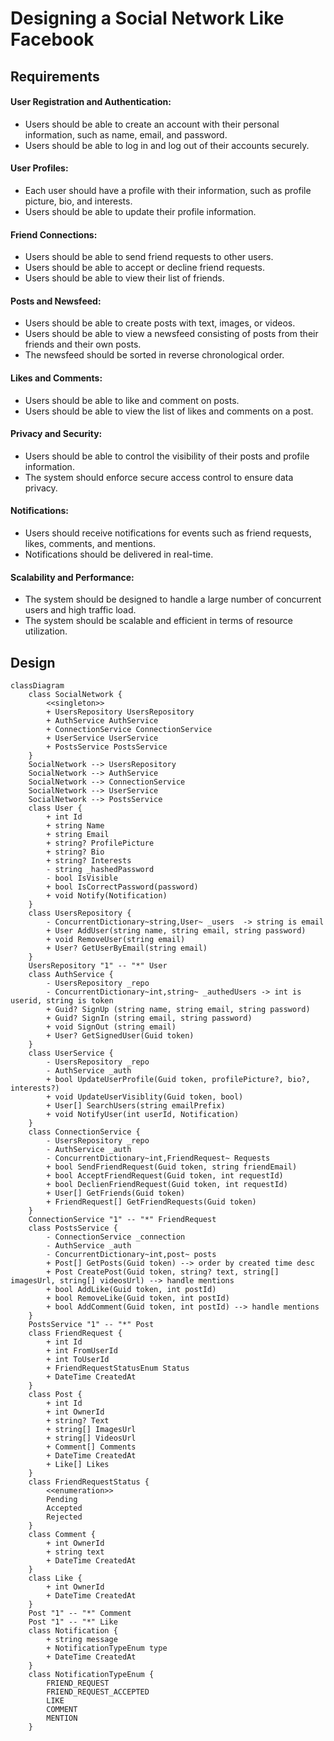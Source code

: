 # Designing a Social Network Like Facebook

## Requirements
#### User Registration and Authentication:
- Users should be able to create an account with their personal information, such as name, email, and password.
- Users should be able to log in and log out of their accounts securely.
#### User Profiles:
- Each user should have a profile with their information, such as profile picture, bio, and interests.
- Users should be able to update their profile information.
#### Friend Connections:
- Users should be able to send friend requests to other users.
- Users should be able to accept or decline friend requests.
- Users should be able to view their list of friends.
#### Posts and Newsfeed:
- Users should be able to create posts with text, images, or videos.
- Users should be able to view a newsfeed consisting of posts from their friends and their own posts.
- The newsfeed should be sorted in reverse chronological order.
#### Likes and Comments:
- Users should be able to like and comment on posts.
- Users should be able to view the list of likes and comments on a post.
#### Privacy and Security:
- Users should be able to control the visibility of their posts and profile information.
- The system should enforce secure access control to ensure data privacy.
#### Notifications:
- Users should receive notifications for events such as friend requests, likes, comments, and mentions.
- Notifications should be delivered in real-time.
#### Scalability and Performance:
- The system should be designed to handle a large number of concurrent users and high traffic load.
- The system should be scalable and efficient in terms of resource utilization.

## Design
```mermaid
classDiagram
    class SocialNetwork {
        <<singleton>>
        + UsersRepository UsersRepository
        + AuthService AuthService
        + ConnectionService ConnectionService
        + UserService UserService
        + PostsService PostsService
    }
    SocialNetwork --> UsersRepository
    SocialNetwork --> AuthService
    SocialNetwork --> ConnectionService
    SocialNetwork --> UserService
    SocialNetwork --> PostsService
    class User {
        + int Id
        + string Name
        + string Email
        + string? ProfilePicture
        + string? Bio
        + string? Interests
        - string _hashedPassword
        - bool IsVisible
        + bool IsCorrectPassword(password)
        + void Notify(Notification)
    }
    class UsersRepository {
        - ConcurrentDictionary~string,User~ _users  -> string is email
        + User AddUser(string name, string email, string password)
        + void RemoveUser(string email)
        + User? GetUserByEmail(string email)
    }
    UsersRepository "1" -- "*" User
    class AuthService {
        - UsersRepository _repo
        - ConcurrentDictionary~int,string~ _authedUsers -> int is userid, string is token
        + Guid? SignUp (string name, string email, string password)
        + Guid? SignIn (string email, string password)
        + void SignOut (string email)
        + User? GetSignedUser(Guid token)
    }
    class UserService {
        - UsersRepository _repo 
        - AuthService _auth 
        + bool UpdateUserProfile(Guid token, profilePicture?, bio?, interests?)
        + void UpdateUserVisiblity(Guid token, bool)
        + User[] SearchUsers(string emailPrefix)
        + void NotifyUser(int userId, Notification)
    }
    class ConnectionService {
        - UsersRepository _repo 
        - AuthService _auth 
        - ConcurrentDictionary~int,FriendRequest~ Requests
        + bool SendFriendRequest(Guid token, string friendEmail)
        + bool AcceptFriendRequest(Guid token, int requestId)
        + bool DeclienFriendRequest(Guid token, int requestId)
        + User[] GetFriends(Guid token)
        + FriendRequest[] GetFriendRequests(Guid token)
    }
    ConnectionService "1" -- "*" FriendRequest
    class PostsService {
        - ConnectionService _connection
        - AuthService _auth
        - ConcurrentDictionary~int,post~ posts
        + Post[] GetPosts(Guid token) --> order by created time desc
        + Post CreatePost(Guid token, string? text, string[] imagesUrl, string[] videosUrl) --> handle mentions
        + bool AddLike(Guid token, int postId)
        + bool RemoveLike(Guid token, int postId)
        + bool AddComment(Guid token, int postId) --> handle mentions
    }
    PostsService "1" -- "*" Post
    class FriendRequest {
        + int Id
        + int FromUserId
        + int ToUserId
        + FriendRequestStatusEnum Status
        + DateTime CreatedAt
    }
    class Post {
        + int Id
        + int OwnerId
        + string? Text
        + string[] ImagesUrl
        + string[] VideosUrl
        + Comment[] Comments
        + DateTime CreatedAt
        + Like[] Likes
    }
    class FriendRequestStatus {
        <<enumeration>>
        Pending
        Accepted
        Rejected
    }
    class Comment {
        + int OwnerId
        + string text
        + DateTime CreatedAt
    }
    class Like {
        + int OwnerId
        + DateTime CreatedAt
    }
    Post "1" -- "*" Comment
    Post "1" -- "*" Like
    class Notification {
        + string message
        + NotificationTypeEnum type
        + DateTime CreatedAt
    }
    class NotificationTypeEnum {
        FRIEND_REQUEST
        FRIEND_REQUEST_ACCEPTED
        LIKE
        COMMENT
        MENTION
    }
```
